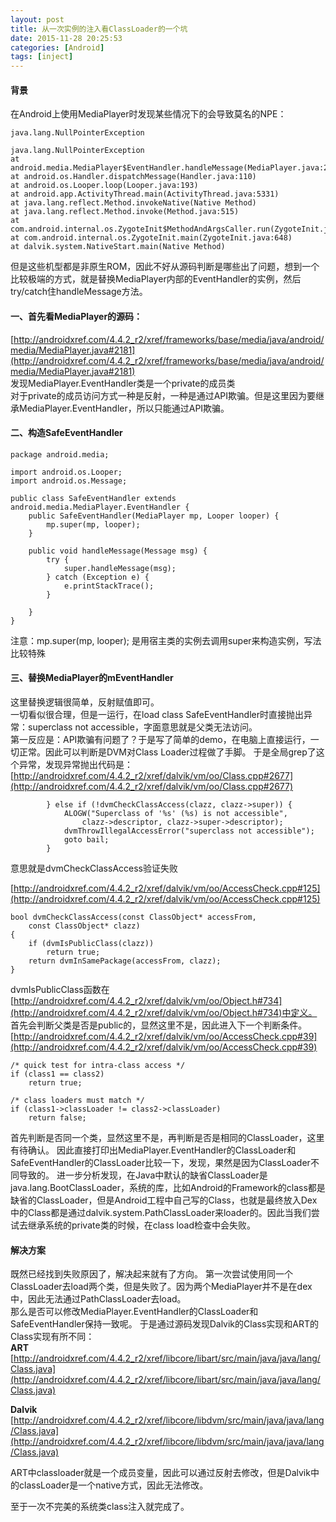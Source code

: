 ```yaml
---
layout: post
title: 从一次实例的注入看ClassLoader的一个坑
date: 2015-11-28 20:25:53
categories: [Android]
tags: [inject]  
---  
```

#### 背景
在Android上使用MediaPlayer时发现某些情况下的会导致莫名的NPE：  

```
java.lang.NullPointerException

java.lang.NullPointerException
at android.media.MediaPlayer$EventHandler.handleMessage(MediaPlayer.java:2398)
at android.os.Handler.dispatchMessage(Handler.java:110)
at android.os.Looper.loop(Looper.java:193)
at android.app.ActivityThread.main(ActivityThread.java:5331)
at java.lang.reflect.Method.invokeNative(Native Method)
at java.lang.reflect.Method.invoke(Method.java:515)
at com.android.internal.os.ZygoteInit$MethodAndArgsCaller.run(ZygoteInit.java:832)
at com.android.internal.os.ZygoteInit.main(ZygoteInit.java:648)
at dalvik.system.NativeStart.main(Native Method) 
```
<!--more-->
但是这些机型都是非原生ROM，因此不好从源码判断是哪些出了问题，想到一个比较极端的方式，就是替换MediaPlayer内部的EventHandler的实例，然后try/catch住handleMessage方法。

#### 一、首先看MediaPlayer的源码：
[http://androidxref.com/4.4.2_r2/xref/frameworks/base/media/java/android/media/MediaPlayer.java#2181](http://androidxref.com/4.4.2_r2/xref/frameworks/base/media/java/android/media/MediaPlayer.java#2181)  
发现MediaPlayer.EventHandler类是一个private的成员类  
对于private的成员访问方式一种是反射，一种是通过API欺骗。但是这里因为要继承MediaPlayer.EventHandler，所以只能通过API欺骗。  
#### 二、构造SafeEventHandler

```
package android.media;

import android.os.Looper;
import android.os.Message;

public class SafeEventHandler extends android.media.MediaPlayer.EventHandler {
	public SafeEventHandler(MediaPlayer mp, Looper looper) {
		mp.super(mp, looper);
	}

	public void handleMessage(Message msg) {
		try {
			super.handleMessage(msg);
		} catch (Exception e) {
			e.printStackTrace();
		}

	}
}

```

注意：mp.super(mp, looper); 是用宿主类的实例去调用super来构造实例，写法比较特殊

#### 三、替换MediaPlayer的mEventHandler
这里替换逻辑很简单，反射赋值即可。  
一切看似很合理，但是一运行，在load class SafeEventHandler时直接抛出异常：superclass not accessible，字面意思就是父类无法访问。  
第一反应是：API欺骗有问题了？于是写了简单的demo，在电脑上直接运行，一切正常。因此可以判断是DVM对Class Loader过程做了手脚。
于是全局grep了这个异常，发现异常抛出代码是：
[http://androidxref.com/4.4.2_r2/xref/dalvik/vm/oo/Class.cpp#2677](http://androidxref.com/4.4.2_r2/xref/dalvik/vm/oo/Class.cpp#2677)  

```
		} else if (!dvmCheckClassAccess(clazz, clazz->super)) {
            ALOGW("Superclass of '%s' (%s) is not accessible",
                clazz->descriptor, clazz->super->descriptor);
            dvmThrowIllegalAccessError("superclass not accessible");
            goto bail;
        }
```
意思就是dvmCheckClassAccess验证失败

[http://androidxref.com/4.4.2_r2/xref/dalvik/vm/oo/AccessCheck.cpp#125](http://androidxref.com/4.4.2_r2/xref/dalvik/vm/oo/AccessCheck.cpp#125)    

```
bool dvmCheckClassAccess(const ClassObject* accessFrom,
    const ClassObject* clazz)
{
    if (dvmIsPublicClass(clazz))
        return true;
    return dvmInSamePackage(accessFrom, clazz);
}
```
dvmIsPublicClass函数在[http://androidxref.com/4.4.2_r2/xref/dalvik/vm/oo/Object.h#734](http://androidxref.com/4.4.2_r2/xref/dalvik/vm/oo/Object.h#734)中定义。  
首先会判断父类是否是public的，显然这里不是，因此进入下一个判断条件。
[http://androidxref.com/4.4.2_r2/xref/dalvik/vm/oo/AccessCheck.cpp#39](http://androidxref.com/4.4.2_r2/xref/dalvik/vm/oo/AccessCheck.cpp#39)

```
/* quick test for intra-class access */
if (class1 == class2)
    return true;

/* class loaders must match */
if (class1->classLoader != class2->classLoader)
    return false;
```
首先判断是否同一个类，显然这里不是，再判断是否是相同的ClassLoader，这里有待确认。
因此直接打印出MediaPlayer.EventHandler的ClassLoader和SafeEventHandler的ClassLoader比较一下，发现，果然是因为ClassLoader不同导致的。
进一步分析发现，在Java中默认的缺省ClassLoader是java.lang.BootClassLoader，系统的库，比如Android的Framework的class都是缺省的ClassLoader，但是Android工程中自己写的Class，也就是最终放入Dex中的Class都是通过dalvik.system.PathClassLoader来loader的。因此当我们尝试去继承系统的private类的时候，在class load检查中会失败。

#### 解决方案
既然已经找到失败原因了，解决起来就有了方向。
第一次尝试使用同一个ClassLoader去load两个类，但是失败了。因为两个MediaPlayer并不是在dex中，因此无法通过PathClassLoader去load。  
那么是否可以修改MediaPlayer.EventHandler的ClassLoader和SafeEventHandler保持一致呢。
于是通过源码发现Dalvik的Class实现和ART的Class实现有所不同：  
**ART**  
[http://androidxref.com/4.4.2_r2/xref/libcore/libart/src/main/java/java/lang/Class.java](http://androidxref.com/4.4.2_r2/xref/libcore/libart/src/main/java/java/lang/Class.java)

**Dalvik**   
[http://androidxref.com/4.4.2_r2/xref/libcore/libdvm/src/main/java/java/lang/Class.java](http://androidxref.com/4.4.2_r2/xref/libcore/libdvm/src/main/java/java/lang/Class.java)

ART中classloader就是一个成员变量，因此可以通过反射去修改，但是Dalvik中的classLoader是一个native方式，因此无法修改。

至于一次不完美的系统类class注入就完成了。
